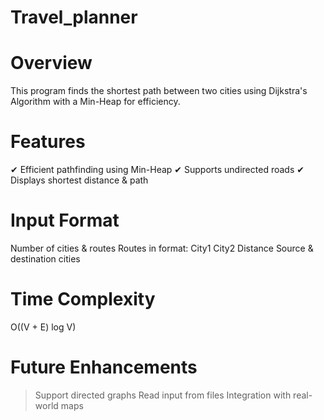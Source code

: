 # Travel_planner
# Overview
This program finds the shortest path between two cities using Dijkstra's Algorithm with a Min-Heap for efficiency.

# Features
✔ Efficient pathfinding using Min-Heap
✔ Supports undirected roads
✔ Displays shortest distance & path

# Input Format
Number of cities & routes
Routes in format: City1 City2 Distance
Source & destination cities

# Time Complexity
O((V + E) log V)

# Future Enhancements
> Support directed graphs
> Read input from files
> Integration with real-world maps
